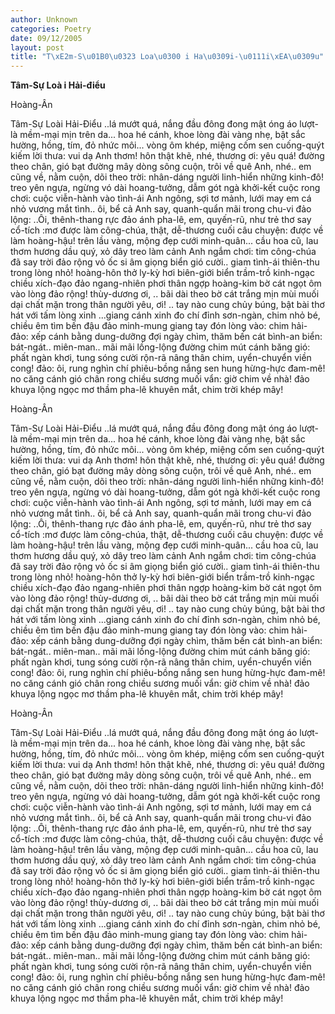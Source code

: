 ```yaml
---
author: Unknown
categories: Poetry
date: 09/12/2005
layout: post
title: "T\xE2m-S\u01B0\u0323 Loa\u0300 i Ha\u0309i-\u0111i\xEA\u0309u"
---
```


**Tâm-Sự Loà i Hải-điểu**

Hoàng-Ân

Tâm-Sự Loài Hải-Điểu
..lá mướt quá, nắng đầu đông đong mật óng
áo lượt-là mềm-mại mịn trên da...
hoa hé cánh, khoe lòng đài vàng nhẹ,
bật sắc hường, hồng, tím, đỏ nhức môi...
vòng ôm khép, miệng cốm sen cuống-quýt
kiếm lời thưa: vui dạ Anh thơm!
hôn thật khẽ, nhé, thương ơi: yêu quá!
đường theo chân, gió bạt đường mây
dòng sông cuộn, trôi về quê Anh, nhé..
em cũng về, nằm cuộn, dõi theo trời:
nhân-dáng người linh-hiển những kinh-đô!
treo yên ngựa, ngừng vó dài hoang-tưởng,
dẫm gót ngà khởi-kết cuộc rong chơi:
cuộc viễn-hành vào tình-ái Anh ngông,
sợi tơ mảnh, lưới may em cá nhỏ
vương mắt tình.. ôi, bể cả Anh say,
quanh-quẩn mãi trong chu-vi đảo lộng:
..Ôi, thênh-thang rực đảo ánh pha-lê,
em, quyến-rũ, như trẻ thơ say cổ-tích
:mơ được làm công-chúa, thật, dễ-thương
cuối câu chuyện: được về làm hoàng-hậu!
trên lầu vàng, mộng đẹp cưới minh-quân...
cầu hoa cũ, lau thơm hương dầu quý,
xỏ dây treo làm cảnh Anh ngắm chơi:
tim công-chúa đã say trời đảo rộng
vỏ ốc si âm giọng biển gió cười..
giam tình-ái thiên-thu trong lòng nhỏ!
hoàng-hôn thở ly-kỳ hơi biên-giới
biển trầm-trồ kinh-ngạc chiều xích-đạo
đảo ngang-nhiên phơi thân ngợp hoàng-kim
bờ cát ngọt ôm vào lòng đảo rộng!
thùy-dương ơi,
.. bãi dài theo bờ cát trắng
mịn mùi muối dại chất mặn trong thân
người yêu, ơi!
.. tay nào cung chủy búng,
bật bài thơ hát với tấm lòng xinh
...giang cánh xinh đo chí đỉnh sơn-ngàn,
chim nhỏ bé, chiều êm tìm bến đậu
đảo minh-mung giang tay đón lòng vào:
chim hải-đảo: xếp cánh bằng dung-dưỡng
đợi ngày chìm, thăm bến cát bình-an
biển: bát-ngát.. miên-man.. mãi mãi
lồng-lộng đường chim mút cánh băng
gió: phất ngàn khơi, tung sóng cười rộn-rã
nâng thân chim, uyển-chuyển viền cong!
đảo: ôi, rung nghìn chí phiêu-bồng
nắng sen hung hừng-hực đam-mê!
no căng cánh gió chân rong
chiều sương muối vẩn: giờ chim về nhà!
đảo khuya lộng ngọc mơ thầm
pha-lê khuyên mắt, chim trời khép mây!

Hoàng-Ân

Tâm-Sự Loài Hải-Điểu
..lá mướt quá, nắng đầu đông đong mật óng
áo lượt-là mềm-mại mịn trên da...
hoa hé cánh, khoe lòng đài vàng nhẹ,
bật sắc hường, hồng, tím, đỏ nhức môi...
vòng ôm khép, miệng cốm sen cuống-quýt
kiếm lời thưa: vui dạ Anh thơm!
hôn thật khẽ, nhé, thương ơi: yêu quá!
đường theo chân, gió bạt đường mây
dòng sông cuộn, trôi về quê Anh, nhé..
em cũng về, nằm cuộn, dõi theo trời:
nhân-dáng người linh-hiển những kinh-đô!
treo yên ngựa, ngừng vó dài hoang-tưởng,
dẫm gót ngà khởi-kết cuộc rong chơi:
cuộc viễn-hành vào tình-ái Anh ngông,
sợi tơ mảnh, lưới may em cá nhỏ
vương mắt tình.. ôi, bể cả Anh say,
quanh-quẩn mãi trong chu-vi đảo lộng:
..Ôi, thênh-thang rực đảo ánh pha-lê,
em, quyến-rũ, như trẻ thơ say cổ-tích
:mơ được làm công-chúa, thật, dễ-thương
cuối câu chuyện: được về làm hoàng-hậu!
trên lầu vàng, mộng đẹp cưới minh-quân...
cầu hoa cũ, lau thơm hương dầu quý,
xỏ dây treo làm cảnh Anh ngắm chơi:
tim công-chúa đã say trời đảo rộng
vỏ ốc si âm giọng biển gió cười..
giam tình-ái thiên-thu trong lòng nhỏ!
hoàng-hôn thở ly-kỳ hơi biên-giới
biển trầm-trồ kinh-ngạc chiều xích-đạo
đảo ngang-nhiên phơi thân ngợp hoàng-kim
bờ cát ngọt ôm vào lòng đảo rộng!
thùy-dương ơi,
.. bãi dài theo bờ cát trắng
mịn mùi muối dại chất mặn trong thân
người yêu, ơi!
.. tay nào cung chủy búng,
bật bài thơ hát với tấm lòng xinh
...giang cánh xinh đo chí đỉnh sơn-ngàn,
chim nhỏ bé, chiều êm tìm bến đậu
đảo minh-mung giang tay đón lòng vào:
chim hải-đảo: xếp cánh bằng dung-dưỡng
đợi ngày chìm, thăm bến cát bình-an
biển: bát-ngát.. miên-man.. mãi mãi
lồng-lộng đường chim mút cánh băng
gió: phất ngàn khơi, tung sóng cười rộn-rã
nâng thân chim, uyển-chuyển viền cong!
đảo: ôi, rung nghìn chí phiêu-bồng
nắng sen hung hừng-hực đam-mê!
no căng cánh gió chân rong
chiều sương muối vẩn: giờ chim về nhà!
đảo khuya lộng ngọc mơ thầm
pha-lê khuyên mắt, chim trời khép mây!

Hoàng-Ân

Tâm-Sự Loài Hải-Điểu
..lá mướt quá, nắng đầu đông đong mật óng
áo lượt-là mềm-mại mịn trên da...
hoa hé cánh, khoe lòng đài vàng nhẹ,
bật sắc hường, hồng, tím, đỏ nhức môi...
vòng ôm khép, miệng cốm sen cuống-quýt
kiếm lời thưa: vui dạ Anh thơm!
hôn thật khẽ, nhé, thương ơi: yêu quá!
đường theo chân, gió bạt đường mây
dòng sông cuộn, trôi về quê Anh, nhé..
em cũng về, nằm cuộn, dõi theo trời:
nhân-dáng người linh-hiển những kinh-đô!
treo yên ngựa, ngừng vó dài hoang-tưởng,
dẫm gót ngà khởi-kết cuộc rong chơi:
cuộc viễn-hành vào tình-ái Anh ngông,
sợi tơ mảnh, lưới may em cá nhỏ
vương mắt tình.. ôi, bể cả Anh say,
quanh-quẩn mãi trong chu-vi đảo lộng:
..Ôi, thênh-thang rực đảo ánh pha-lê,
em, quyến-rũ, như trẻ thơ say cổ-tích
:mơ được làm công-chúa, thật, dễ-thương
cuối câu chuyện: được về làm hoàng-hậu!
trên lầu vàng, mộng đẹp cưới minh-quân...
cầu hoa cũ, lau thơm hương dầu quý,
xỏ dây treo làm cảnh Anh ngắm chơi:
tim công-chúa đã say trời đảo rộng
vỏ ốc si âm giọng biển gió cười..
giam tình-ái thiên-thu trong lòng nhỏ!
hoàng-hôn thở ly-kỳ hơi biên-giới
biển trầm-trồ kinh-ngạc chiều xích-đạo
đảo ngang-nhiên phơi thân ngợp hoàng-kim
bờ cát ngọt ôm vào lòng đảo rộng!
thùy-dương ơi,
.. bãi dài theo bờ cát trắng
mịn mùi muối dại chất mặn trong thân
người yêu, ơi!
.. tay nào cung chủy búng,
bật bài thơ hát với tấm lòng xinh
...giang cánh xinh đo chí đỉnh sơn-ngàn,
chim nhỏ bé, chiều êm tìm bến đậu
đảo minh-mung giang tay đón lòng vào:
chim hải-đảo: xếp cánh bằng dung-dưỡng
đợi ngày chìm, thăm bến cát bình-an
biển: bát-ngát.. miên-man.. mãi mãi
lồng-lộng đường chim mút cánh băng
gió: phất ngàn khơi, tung sóng cười rộn-rã
nâng thân chim, uyển-chuyển viền cong!
đảo: ôi, rung nghìn chí phiêu-bồng
nắng sen hung hừng-hực đam-mê!
no căng cánh gió chân rong
chiều sương muối vẩn: giờ chim về nhà!
đảo khuya lộng ngọc mơ thầm
pha-lê khuyên mắt, chim trời khép mây!
